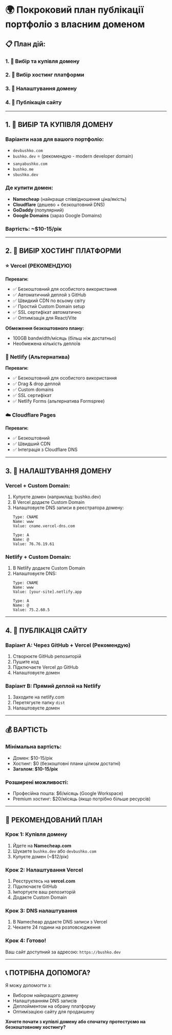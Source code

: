 # 🌍 Покроковий план публікації портфоліо з власним доменом

## 📋 План дій:

### 1. 🎯 Вибір та купівля домену
### 2. 🚀 Вибір хостинг платформи
### 3. 🔧 Налаштування домену
### 4. 📡 Публікація сайту

---

## 1. 🎯 **ВИБІР ТА КУПІВЛЯ ДОМЕНУ**

### Варіанти назв для вашого портфоліо:
- `devbushko.com` 
- `bushko.dev` ⭐ (рекомендую - modern developer domain)
- `sanyabushko.com`
- `bushko.me`
- `sbushko.dev`

### Де купити домен:
- **Namecheap** (найкраще співвідношення ціна/якість)
- **Cloudflare** (дешево + безкоштовний DNS)
- **GoDaddy** (популярний)
- **Google Domains** (зараз Google Domains)

### Вартість: ~$10-15/рік

---

## 2. 🚀 **ВИБІР ХОСТИНГ ПЛАТФОРМИ**

### ⭐ **Vercel (РЕКОМЕНДУЮ)**
**Переваги:**
- ✅ Безкоштовний для особистого використання
- ✅ Автоматичний деплой з GitHub
- ✅ Швидкий CDN по всьому світу
- ✅ Простий Custom Domain setup
- ✅ SSL сертифікат автоматично
- ✅ Оптимізація для React/Vite

**Обмеження безкоштовного плану:**
- 100GB bandwidth/місяць (більш ніж достатньо)
- Необмежена кількість деплоїв

### 🌟 **Netlify (Альтернатива)**
**Переваги:**
- ✅ Безкоштовний для особистого використання  
- ✅ Drag & drop деплой
- ✅ Custom domains
- ✅ SSL сертифікат
- ✅ Netlify Forms (альтернатива Formspree)

### ☁️ **Cloudflare Pages**
**Переваги:**
- ✅ Безкоштовний
- ✅ Швидший CDN
- ✅ Інтеграція з Cloudflare DNS

---

## 3. 🔧 **НАЛАШТУВАННЯ ДОМЕНУ**

### Vercel + Custom Domain:
1. Купуєте домен (наприклад: bushko.dev)
2. В Vercel додаєте Custom Domain
3. Налаштовуєте DNS записи в реєстратора домену:
   ```
   Type: CNAME
   Name: www
   Value: cname.vercel-dns.com
   
   Type: A
   Name: @
   Value: 76.76.19.61
   ```

### Netlify + Custom Domain:
1. В Netlify додаєте Custom Domain
2. Налаштовуєте DNS:
   ```
   Type: CNAME
   Name: www
   Value: [your-site].netlify.app
   
   Type: A
   Name: @
   Value: 75.2.60.5
   ```

---

## 4. 📡 **ПУБЛІКАЦІЯ САЙТУ**

### Варіант A: Через GitHub + Vercel (Рекомендую)
1. Створюєте GitHub репозиторій
2. Пушите код
3. Підключаєте Vercel до GitHub
4. Налаштовуєте домен

### Варіант B: Прямий деплой на Netlify
1. Заходите на netlify.com
2. Перетягуєте папку `dist`
3. Налаштовуєте домен

---

## 💰 **ВАРТІСТЬ**

### Мінімальна вартість:
- Домен: $10-15/рік
- Хостинг: $0 (безкоштовні плани цілком достатні)
- **Загалом: $10-15/рік**

### Розширені можливості:
- Професійна пошта: $6/місяць (Google Workspace)
- Premium хостинг: $20/місяць (якщо потрібно більше ресурсів)

---

## 🎯 **РЕКОМЕНДОВАНИЙ ПЛАН**

### Крок 1: Купівля домену
1. Йдете на **Namecheap.com**
2. Шукаете `bushko.dev` або `devbushko.com`
3. Купуєте домен (~$12/рік)

### Крок 2: Налаштування Vercel
1. Реєструєтесь на **vercel.com**
2. Підключаєте GitHub
3. Імпортуєте ваш репозиторій
4. Додаєте Custom Domain

### Крок 3: DNS налаштування
1. В Namecheap додаєте DNS записи з Vercel
2. Чекаете 24 години на розповсюдження

### Крок 4: Готово!
Ваш сайт доступний за адресою: `https://bushko.dev`

---

## 📞 **ПОТРІБНА ДОПОМОГА?**

Я можу допомогти з:
- Вибором найкращого домену
- Налаштуванням DNS записів
- Деплойментом на обрану платформу
- Оптимізацією сайту для продакшену

**Хочете почати з купівлі домену або спочатку протестуємо на безкоштовному хостингу?**
